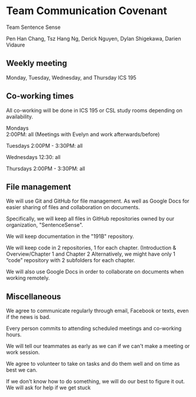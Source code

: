 # Team Communication Covenant

Team Sentence Sense

Pen Han Chang, Tsz Hang Ng, Derick Nguyen, Dylan Shigekawa, Darien Vidaure

## Weekly meeting

Monday, Tuesday, Wednesday, and Thursday ICS 195

## Co-working times

All co-working will be done in ICS 195 or CSL study rooms depending on availability.

Mondays  
2:00PM: all (Meetings with Evelyn and work afterwards/before)  

Tuesdays
2:00PM - 3:30PM: all

Wednesdays
12:30: all

Thursdays
2:00PM - 3:30PM: all



## File management

We will use Git and GitHub for file management. As well as Google Docs for easier sharing of files and collaboration on documents.

Specifically, we will keep all files in GitHub repositories owned by our organization, "SentenceSense".

We will keep documentation in the "191B" repository.

We will keep code in 2 repositories, 1 for each chapter. (Introduction & Overview/Chapter 1 and Chapter 2 Alternatively, we might have only 1 “code” repository with 2 subfolders for each chapter.

We will also use Google Docs in order to collaborate on documents when working remotely.

## Miscellaneous

We agree to communicate regularly through email, Facebook or texts, even if the news is bad.

Every person commits to attending scheduled meetings and co-working hours.

We will tell our teammates as early as we can if we can't make a meeting or work session.

We agree to volunteer to take on tasks and do them well and on time as best we can.

If we don't know how to do something, we will do our best to figure it out. We will ask for help if we get stuck
